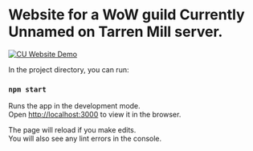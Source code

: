 # Website for a WoW guild Currently Unnamed on Tarren Mill server.

[![CU Website Demo](https://s8.gifyu.com/images/CU-Website-Demobae8fc9da5013c71.gif)](https://gifyu.com/image/8LGu)

In the project directory, you can run:

### `npm start`

Runs the app in the development mode.<br />
Open [http://localhost:3000](http://localhost:3000) to view it in the browser.

The page will reload if you make edits.<br />
You will also see any lint errors in the console.